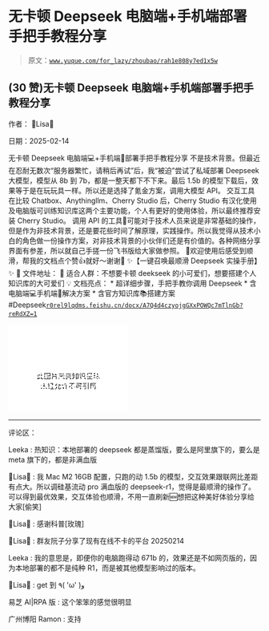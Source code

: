 # 无卡顿 Deepseek 电脑端+手机端部署手把手教程分享

> 原文：[`www.yuque.com/for_lazy/zhoubao/rah1e808y7ed1x5w`](https://www.yuque.com/for_lazy/zhoubao/rah1e808y7ed1x5w)

## (30 赞)无卡顿 Deepseek 电脑端+手机端部署手把手教程分享

作者： 🌟Lisa🌟

日期：2025-02-14

无卡顿 Deepseek 电脑端💻+手机端📱部署手把手教程分享
不是技术背景。但最近在忍耐无数次“服务器繁忙，请稍后再试”后，我“被迫”尝试了私域部署 Deepseek 大模型，模型从 8b 到 7b，都是一整天都下不下来。最后 1.5b 的模型下载后，效果等于是在玩玩具一样。所以还是选择了氪金方案，调用大模型 API。
交互工具在比较 Chatbox、Anythingllm、Cherry Studio 后，Cherry
Studio 有汉化使用及电脑版可训练知识库这两个主要功能，个人有更好的使用体验，所以最终推荐安装 Cherry Studio。
调用 API 的工具🔧可能对于技术人员来说是非常基础的操作，但是作为非技术背景，还是要花些时间了解原理，实践操作。所以我觉得从技术小白的角色做一份操作方案，对非技术背景的小伙伴们还是有价值的。各种网络分享界面有参差，所以就自己手搓一份飞书版给大家做参照。 👏欢迎使用后感受到顺滑，帮我的文档点个赞👍就好～谢谢🌹  ✨【一键召唤最顺滑 Deepseek 实操手册】✨  🔗 文件地址： 🎯 适合人群：不想要卡顿 deekseek 的小可爱们，想要搭建个人知识库的大可爱们 💡 文档亮点： * 超详细步骤，手把手教你调用 Deepseek *
含电脑端💻手机端📱解决方案 * 含官方知识库📚搭建方案
#Deepseek[`r0rel9lqdms.feishu.cn/docx/A7Q4d4czyojgGXxPOWQc7mTlnGb?reRdXZ=1`](https://r0rel9lqdms.feishu.cn/docx/A7Q4d4czyojgGXxPOWQc7mTlnGb?reRdXZ=1)

![](img/2d9ca40846e3e03667c6a3b143562ee3.png "None")

* * *

评论区：

Leeka : 热知识：本地部署的 deepseek 都是蒸馏版，要么是阿里旗下的，要么是 meta 旗下的，都是非满血版

🌟Lisa🌟 : 我 Mac M2 16GB 配置，只跑的动 1.5b 的模型，交互效果跟联网比差距有点大。所以调硅基流动 pro 满血版的
deepseek-r1，觉得是最顺滑的操作了。可以得到最优效果，交互体验也顺滑，不用一直刷新🆕想把这种美好体验分享给大家[偷笑]

🌟Lisa🌟 : 感谢科普[玫瑰]

🌟Lisa🌟 : 群友阮子分享了现有在线不卡的平台 20250214

Leeka : 我的意思是，即便你的电脑跑得动 671b 的，效果还是不如网页版的，因为本地部署的都不是纯种 R1，而是被其他模型影响过的版本。

🌟Lisa🌟 : get 到 ٩( 'ω' )و

易芝 AI|RPA 版 : 这个笨笨的感觉很明显

广州博阳 Ramon : 支持